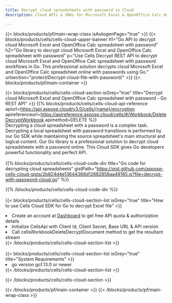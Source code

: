 ```yaml
---
title: Decrypt cloud spreadsheets with password in Cloud 
description: Cloud APIs & SDKs for Microsoft Excel & OpenOffice Calc decrypt with password on cloud files. Decrypt cloud spreadsheets by the Cells Cloud API. SDK support kinds of development languages. They include Android, C#, Go, Java, NodeJS, Perl, PHP, Python, Ruby, and swift. 

---
```



{{< blocks/products/pf/main-wrap-class isAutogenPage="true" >}}
{{< blocks/products/cells/cells-cloud-upper-banner h1="Go API to decrypt cloud Microsoft Excel and OpenOffice Calc spreadsheet with password" h2="Go library to decrypt cloud Microsoft Excel and OpenOffice Calc spreadsheet with password" p="Use Cells Decrypt REST API to decrypt cloud Microsoft Excel and OpenOffice Calc spreadsheet with password workflows in Go. This professional solution decrypts cloud Microsoft Excel and OpenOffice Calc spreadsheet online with passwords using Go." urlsection="protect/Decrypt-cloud-file-with-password/" >}}
{{< blocks/products/pf/main-container >}}

{{< blocks/products/cells/cells-cloud-section isGrey="true"  title="Decrypt cloud Microsoft Excel and OpenOffice Calc spreadsheet with password - Go REST API" >}}
{{% blocks/products/cells/cells-cloud-api-reference  apiurl=https://api.aspose.cloud/v3.0/cells/{name}/encryption  apireferenceurl=https://apireference.aspose.cloud/cells/#/Workbook/DeleteDecryptWorkbook  apimethod=DELETE %}}
<br/>
Decrypting a cloud spreadsheet with a password is a complex task. Decrypting a local spreadsheet with password transitions is performed by our Go SDK while maintaining the source spreadsheet's main structural and logical content. Our Go library is a professional solution to decrypt cloud spreadsheets with a password online. This Cloud SDK gives Go developers powerful functionality and perfect API.
<br/>
<br/>
{{% blocks/products/cells/cells-cloud-code-div title="Go code for decrypting cloud spreadsheets" gistPath="https://gist.github.com/aspose-cells-cloud-gists/2b824d4e13644368d12682856aa49185.js?file=decrypt-with-password-cloud.go" %}}
  
{{% /blocks/products/cells/cells-cloud-code-div  %}}
<br/>
<br/>
{{< blocks/products/cells/cells-cloud-section-list isGrey="true"  title="How to use Cells Cloud SDK for Go to decrypt Excel file" >}}
<li>Create an account at <a href="https://dashboard.aspose.cloud/">Dashboard</a> to get free API quota & authorization details</li>
<li>Initialize CellsApi with Client Id, Client Secret, Base URL & API version</li>
<li>Call cellsWorkbookDeleteDecryptDocument method to get the resultant stream</li>
{{< /blocks/products/cells/cells-cloud-section-list >}}
<br/>
<br/>
{{< blocks/products/cells/cells-cloud-section-list isGrey="true"  title="System Requirements" >}}
<li>go version go1.13.0 or newer</li>
{{< /blocks/products/cells/cells-cloud-section-list >}}

{{< /blocks/products/cells/cells-cloud-section >}}

{{< /blocks/products/pf/main-container >}}
{{< /blocks/products/pf/main-wrap-class >}}
